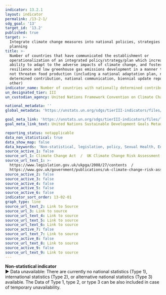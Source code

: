 ```yaml
---
indicator: 13.2.1
layout: indicator
permalink: /13-2-1/
sdg_goal: '13'
target_id: '13.2'
published: true
target: >-
  Integrate climate change measures into national policies, strategies and
  planning
title: >-
  Number of countries that have communicated the establishment or
  operationalization of an integrated policy/strategy/plan which increases their
  ability to adapt to the adverse impacts of climate change, and foster climate
  resilience and low greenhouse gas emissions development in a manner that does
  not threaten food production (including a national adaptation plan, nationally
  determined contribution, national communication, biennial update report or
  other)
indicator_name: Number of countries with nationally determined contributions, long-term strategies, national adaptation plans, strategies as reported in adaptation communications and national communications
un_designated_tier: III
un_custodian_agency: United Nations Framework Convention on Climate Change (UNFCCC)

national_metadata: ''
global_metadata: 'https://unstats.un.org/sdgs/tierIII-indicators/files/Tier3-13-02-01.pdf'

goal_meta_link: 'https://unstats.un.org/sdgs/tierIII-indicators/files/Tier3-13-02-01.pdf'
goal_meta_link_text: United Nations Sustainable Development Goals Metadata (PDF 4.0 MB)

reporting_status: notapplicable
data_non_statistical: true
data_show_map: false
data_keywords: 'Non-statistical, legislation, policy, Sexual Health, Education'
source_active_1: false
source_url_1: Climate Change Act  /  UK Climate Change Risk Assessment 2017
source_url_text_1: >-
  https://www.legislation.gov.uk/ukpga/2008/27/contents  / 
  https://www.gov.uk/government/publications/uk-climate-change-risk-assessment-2017
source_active_2: false
source_active_3: false
source_active_4: false
source_active_5: false
source_active_6: false
indicator_sort_order: 13-02-01
graph_type: line
source_url_text_2: Link to Source
source_url_3: Link to source
source_url_text_4: Link to source
source_url_text_5: Link to source
source_url_text_6: Link to source
source_active_7: false
source_url_text_7: Link to source
source_active_8: false
source_url_text_8: Link to source
source_active_9: false
source_url_text_9: Link to source
---
```

**Non-statistical indicator**
<br>
▶ Data unavailable: There are currently no national statistics (Type 1), international statistics (Type 2), or alternative national statistics (Type 3) available. The Data of Type 1, type 2, or type 3 can be also included in case of temporary unavailability.
